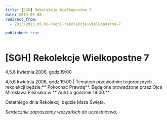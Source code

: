 ```yaml
---
title: [SGH] Rekolekcje Wielkopostne 7
date: 2013-05-08
redirect_from: 
  - 2013/2013.05.08-(sgh)-rekolekcje-wielkopostne-7

published: true
---
```




# [SGH] Rekolekcje Wielkopostne 7

<time>4,5,6 kwietnia 2006, godz.19:00</time>

4,5,6 kwietnia 2006, godz.19:00 | Tematem przewodnim tegorocznych rekolekcji będzie:** Pokochać Prawdę**. Będą one prowadzone przez Ojca Mirosława Pilśniaka w ** Auli I o godzinie 19:00.**

Ostatniego dnia Rekolekcji będzie Msza Święta.



*Serdecznie zapraszamy wszystkich do uczestnictwa.*

<!--{{json:{"created_date":"2013-05-08 20:59:32","publish_down":"0000-00-00 00:00:00","id":"311"}}}-->